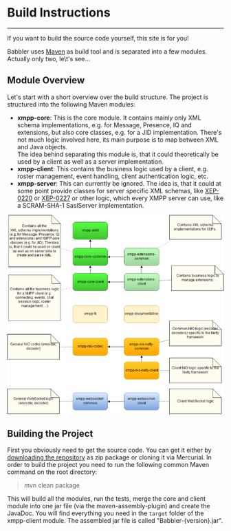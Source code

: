 # Build Instructions
---

If you want to build the source code yourself, this site is for you!

Babbler uses [Maven](http://maven.apache.org/) as build tool and is separated into a few modules. Actually only two, le\t's see...

## Module Overview

Let\'s start with a short overview over the build structure.
The project is structured into the following Maven modules:

* **xmpp-core**: This is the core module. It contains mainly only XML schema implementations, e.g. for Message, Presence, IQ and extensions, but also core classes, e.g. for a JID implementation. There\'s not much logic involved here, its main purpose is to map between XML and Java objects.<br/>The idea behind separating this module is, that it could theoretically be used by a client as well as a server implementation.
* **xmpp-client**: This contains the business logic used by a client, e.g. roster management, event handling, client authentication logic, etc.
* **xmpp-server**: This can currently be ignored. The idea is, that it could at some point provide classes for server specific XML schemas, like [XEP-0220](http://xmpp.org/extensions/xep-0220.html) or [XEP-0227](http://xmpp.org/extensions/xep-0227.html) or other logic, which every XMPP server can use, like a SCRAM-SHA-1 SaslServer implementation.

![Module Overview](ModuleOverview.png)

## Building the Project

First you obviously need to get the source code. You can get it either by [downloading the repository](https://bitbucket.org/sco0ter/babbler/downloads) as zip package or cloning it via Mercurial.
In order to build the project you need to run the following common Maven command on the root directory:

> mvn clean package

This will build all the modules, run the tests, merge the core and client module into one jar file (via the maven-assembly-plugin) and create the JavaDoc.
You will find everything you need in the `target` folder of the xmpp-client module. The assembled jar file is called \"Babbler-{version}.jar\".
